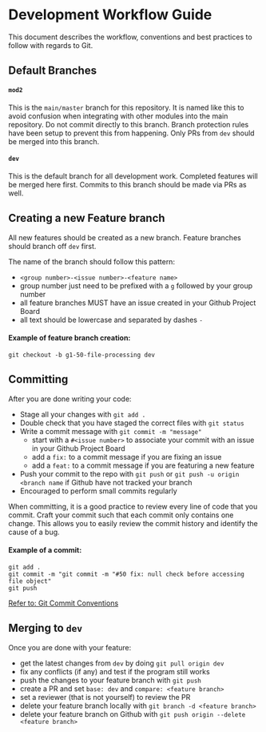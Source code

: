 # Development Workflow Guide

This document describes the workflow, conventions and best practices to follow with regards to Git.

## Default Branches
#### `mod2`   
This is the `main/master` branch for this repository. It is named like this to avoid confusion when integrating with other modules into the main repository. Do not commit directly to this branch. Branch protection rules have been setup to prevent this from happening. Only PRs from `dev` should be merged into this branch. 

#### `dev`  
This is the default branch for all development work. Completed features will be merged here first. Commits to this branch should be made via PRs as well. 

## Creating a new Feature branch
All new features should be created as a new branch. Feature branches should branch off `dev` first.

The name of the branch should follow this pattern:
- `<group number>-<issue number>-<feature name>`  
- group number just need to be prefixed with a `g` followed by your group number
- all feature branches MUST have an issue created in your Github Project Board
- all text should be lowercase and separated by dashes `-`

#### Example of feature branch creation: 
`git checkout -b g1-50-file-processing dev`

## Committing
After you are done writing your code:
- Stage all your changes with `git add .`
- Double check that you have staged the correct files with `git status`
- Write a commit message with `git commit -m "message"`
  - start with a `#<issue number>` to associate your commit with an issue in your Github Project Board
  - add a `fix:` to a commit message if you are fixing an issue
  - add a `feat:` to a commit message if you are featuring a new feature
- Push your commit to the repo with `git push` or `git push -u origin <branch name` if Github have not tracked your branch
- Encouraged to perform small commits regularly 

When committing, it is a good practice to review every line of code that you commit. Craft your commit such that each commit only contains one change. This allows you to easily review the commit history and identify the cause of a bug.

#### Example of a commit:
```
git add .
git commit -m "git commit -m "#50 fix: null check before accessing file object"
git push
```

[Refer to: Git Commit Conventions](https://www.freecodecamp.org/news/writing-good-commit-messages-a-practical-guide/)

## Merging to `dev`
Once you are done with your feature:
- get the latest changes from `dev` by doing `git pull origin dev`
- fix any conflicts (if any) and test if the program still works
- push the changes to your feature branch with `git push`
- create a PR and set `base: dev` and `compare: <feature branch>`
- set a reviewer (that is not yourself) to review the PR
- delete your feature branch locally with `git branch -d <feature branch>`
- delete your feature branch on Github with `git push origin --delete <feature branch>`





